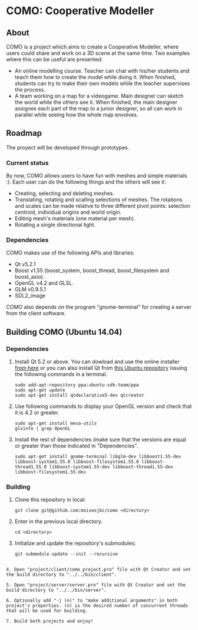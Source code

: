 COMO: Cooperative Modeller
====

## About
COMO is a project which aims to create a Cooperative Modeller, where users could share and work on a 3D scene at the same time. Two examples where this can be useful are presented:
* An online modelling course. Teacher can chat with his/her students and teach them how to create the model while doing it. When finished, students can try to make their own models while the teacher supervises the process.
* A team working on a map for a videogame. Main designer can sketch the world while the others see it. When finished, the main designer assignes each part of the map to a junior designer, so all can work in parallel while seeing how the whole map envolves.

## Roadmap
The proyect will be developed through prototypes.

### Current status
By now, COMO allows users to have fun with meshes and simple materials :). Each user can do the following things and the others will see it:
* Creating, selecting and deleting meshes.
* Translating, rotating and scalling selections of meshes. The rotations and scales can be made relative to three different pivot points: selection centroid, individual origins and world origin.
* Editing mesh's materials (one material per mesh).
* Rotating a single directional light.

### Dependencies
COMO makes use of the following APIs and libraries:
* Qt v5.2.1
* Boost v1.55 (boost_system, boost_thread, boost_filesystem and boost_asio).
* OpenGL v4.2 and GLSL.
* GLM v0.9.5.1
* SDL2_image

COMO also depends on the program "gnome-terminal" for creating a server from the client software.

## Building COMO (Ubuntu 14.04)

### Dependencies
1. Install Qt 5.2 or above. You can dowload and use the online installer [from here](http://qt-project.org/downloads) or you can also install Qt from [this Ubuntu repository](https://launchpad.net/~ubuntu-sdk-team/+archive/ppa) issuing the following commands in a terminal.
   ```
   sudo add-apt-repository ppa:ubuntu-sdk-team/ppa
   sudo apt-get update
   sudo apt-get install qtdeclarative5-dev qtcreator
   ```

2. Use following commands to display your OpenGL version and check that it is 4.2 or greater.
   ```
   sudo apt-get install mesa-utils
   glxinfo | grep OpenGL
   ```

3. Install the rest of dependencies (make sure that the versions are equal or greater than those indicated in "Dependencies".
   ```
   sudo apt-get install gnome-terminal libglm-dev libboost1.55-dev libboost-system1.55.0 libboost-filesystem1.55.0 libboost-thread1.55.0 libboost-system1.55-dev libboost-thread1.55-dev libboost-filesystem1.55-dev
   ```

### Building

1. Clone this repository in local:

   ```
   git clone git@github.com:moisesjbc/como <directory>
   ```

2. Enter in the previous local directory.

   ```
   cd <directory>
   ```

3. Initialize and update the repository's submodules:

   ```
   git submodule update --init --recursive
  ```

4. Open "project/client/como_project.pro" file with Qt Creator and set the build directory to "../../bin/client".

5. Open "project/server/server.pro" file with Qt Creator and set the build directory to "../../bin/server".

6. Optionally add "-j (n)" to "make additional arguments" in both project's properties. (n) is the desired number of concurrent threads that will be used for building.

7. Build both projects and enjoy!
